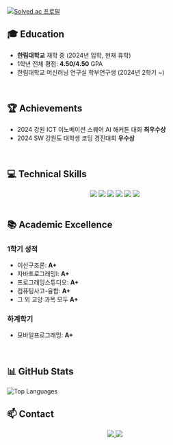 [![Solved.ac
프로필](http://mazassumnida.wtf/api/v2/generate_badge?boj=lee_tmdgus)](https://solved.ac/lee_tmdgus)

## 🎓 Education
- **한림대학교** 재학 중 (2024년 입학, 현재 휴학)
- 1학년 전체 평점: **4.50/4.50** GPA
- 한림대학교 머신러닝 연구실 학부연구생 (2024년 2학기 ~)
<br>


## 🏆 Achievements
- 2024 강원 ICT 이노베이션 스퀘어 AI 해커톤 대회 **최우수상**
- 2024 SW 강원도 대학생 코딩 경진대회 **우수상**
<br>

## 💻 Technical Skills
<div align="center">
  <img src="https://img.shields.io/badge/C++-00599C?style=flat-square&logo=cplusplus&logoColor=white"/>
  <img src="https://img.shields.io/badge/Java-007396?style=flat-square&logo=java&logoColor=white"/>
  <img src="https://img.shields.io/badge/Flutter-02569B?style=flat-square&logo=flutter&logoColor=white"/>
  <img src="https://img.shields.io/badge/Dart-0175C2?style=flat-square&logo=dart&logoColor=white"/>
  <img src="https://img.shields.io/badge/Python-3776AB?style=flat-square&logo=python&logoColor=white"/>
  <img src="https://img.shields.io/badge/Firebase-FFCA28?style=flat-square&logo=firebase&logoColor=black"/>
</div>
<br>

## 📚 Academic Excellence
### 1학기 성적
- 이산구조론: **A+**
- 자바프로그래밍Ⅰ: **A+**
- 프로그래밍스튜디오: **A+**
- 컴퓨팅사고-융합: **A+**
- 그 외 교양 과목 모두 **A+**

### 하계학기
- 모바일프로그래밍: **A+**
<br>

## 📊 GitHub Stats
![Top Languages](https://github-readme-stats.vercel.app/api/top-langs/?username=leetmdgus&layout=compact&theme=tokyonight)
<br>

## 📫 Contact
<div align="center">
<a href="https://jaducci.tistory.com/">
    <img src="https://img.shields.io/badge/Tistory-000000?style=flat-square&logo=tistory&logoColor=white"/>
</a>
<a href="mailto:isleehyun@gmail.com">
    <img src="https://img.shields.io/badge/Gmail-EA4335?style=flat-square&logo=gmail&logoColor=white"/>
</a>
  
</div>
<br>
